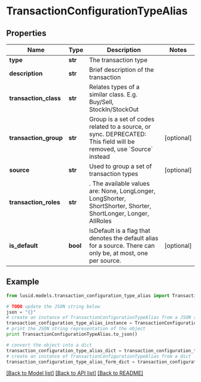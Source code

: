 # TransactionConfigurationTypeAlias


## Properties
Name | Type | Description | Notes
------------ | ------------- | ------------- | -------------
**type** | **str** | The transaction type | 
**description** | **str** | Brief description of the transaction | 
**transaction_class** | **str** | Relates types of a similar class. E.g. Buy/Sell, StockIn/StockOut | 
**transaction_group** | **str** | Group is a set of codes related to a source, or sync. DEPRECATED: This field will be removed, use &#x60;Source&#x60; instead | [optional] 
**source** | **str** | Used to group a set of transaction types | [optional] 
**transaction_roles** | **str** | . The available values are: None, LongLonger, LongShorter, ShortShorter, Shorter, ShortLonger, Longer, AllRoles | 
**is_default** | **bool** | IsDefault is a flag that denotes the default alias for a source. There can only be, at most, one per source. | [optional] 

## Example

```python
from lusid.models.transaction_configuration_type_alias import TransactionConfigurationTypeAlias

# TODO update the JSON string below
json = "{}"
# create an instance of TransactionConfigurationTypeAlias from a JSON string
transaction_configuration_type_alias_instance = TransactionConfigurationTypeAlias.from_json(json)
# print the JSON string representation of the object
print TransactionConfigurationTypeAlias.to_json()

# convert the object into a dict
transaction_configuration_type_alias_dict = transaction_configuration_type_alias_instance.to_dict()
# create an instance of TransactionConfigurationTypeAlias from a dict
transaction_configuration_type_alias_form_dict = transaction_configuration_type_alias.from_dict(transaction_configuration_type_alias_dict)
```
[[Back to Model list]](../README.md#documentation-for-models) [[Back to API list]](../README.md#documentation-for-api-endpoints) [[Back to README]](../README.md)


